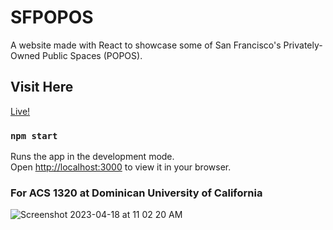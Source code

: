 # SFPOPOS
A website made with React to showcase some of San Francisco's Privately-Owned Public Spaces (POPOS).

## Visit Here
[Live!](http://www.idev.software/sfpopos/)

### `npm start`

Runs the app in the development mode.\
Open [http://localhost:3000](http://localhost:3000) to view it in your browser.

### For ACS 1320 at Dominican University of California
![Screenshot 2023-04-18 at 11 02 20 AM](https://user-images.githubusercontent.com/77900249/232864564-d1a6f8e4-e47b-404b-bf33-f885bce4f06e.png)
